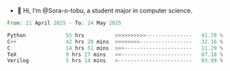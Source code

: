 - 👋 Hi, I’m @Sora-o-tobu, a student major in computer science.

<!--START_SECTION:waka-->

```rust
From: 21 April 2025 - To: 24 May 2025

Python             55 hrs          >>>>>>>>>>---------------   41.78 %
C++                42 hrs 20 mins  >>>>>>>>-----------------   32.16 %
C                  14 hrs 51 mins  >>>----------------------   11.29 %
TeX                9 hrs 27 mins   >>-----------------------   07.18 %
Verilog            5 hrs 14 mins   >------------------------   03.99 %
```

<!--END_SECTION:waka-->

<!---
<img align='center' src='https://raw.githubusercontent.com/Sora-o-tobu/Sora-o-tobu/main/OneLastSora.png' width='410px'>
--->
<!---
Sora-o-tobu/Sora-o-tobu is a ✨ special ✨ repository because its `README.md` (this file) appears on your GitHub profile.
You can click the Preview link to take a look at your changes.
--->
